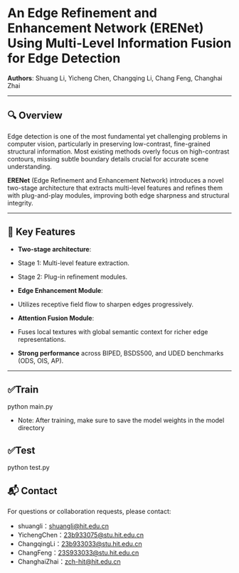 # An Edge Refinement and Enhancement Network (ERENet) Using Multi-Level Information Fusion for Edge Detection

**Authors**: Shuang Li, Yicheng Chen, Changqing Li, Chang Feng, Changhai Zhai

---

## 🔍 Overview

Edge detection is one of the most fundamental yet challenging problems in computer vision, particularly in preserving low-contrast, fine-grained structural information. Most existing methods overly focus on high-contrast contours, missing subtle boundary details crucial for accurate scene understanding.

**ERENet** (Edge Refinement and Enhancement Network) introduces a novel two-stage architecture that extracts multi-level features and refines them with plug-and-play modules, improving both edge sharpness and structural integrity.

---

## 🎯 Key Features

-  **Two-stage architecture**:
  - Stage 1: Multi-level feature extraction.
  - Stage 2: Plug-in refinement modules.

-  **Edge Enhancement Module**:
  - Utilizes receptive field flow to sharpen edges progressively.

-  **Attention Fusion Module**:
  - Fuses local textures with global semantic context for richer edge representations.

-  **Strong performance** across BIPED, BSDS500, and UDED benchmarks (ODS, OIS, AP).

---

## ✅Train
python main.py 
  - Note: After training, make sure to save the model weights in the model directory
## ✅Test
python test.py 

## 📬 Contact
For questions or collaboration requests, please contact:

- shuangli：shuangli@hit.edu.cn
- YichengChen：23b933075@stu.hit.edu.cn
- ChangqingLi：23b933033@stu.hit.edu.cn
- ChangFeng：23S933033@stu.hit.edu.cn
- ChanghaiZhai：zch-hit@hit.edu.cn

